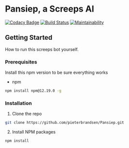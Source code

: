 # Pansiep, a Screeps AI

[![Codacy Badge](https://app.codacy.com/project/badge/Grade/29906d52038447499e0ec0748205bdc4)](https://www.codacy.com/gh/pieterbrandsen/Pansiep/dashboard?utm_source=github.com&amp;utm_medium=referral&amp;utm_content=pieterbrandsen/Pansiep&amp;utm_campaign=Badge_Grade)
[![Build Status](https://api.cirrus-ci.com/github/pieterbrandsen/Pansiep.svg)](https://cirrus-ci.com/github/pieterbrandsen/Pansiep)
[![Maintainability](https://api.codeclimate.com/v1/badges/79d723dd07cd89da4e8b/maintainability)](https://codeclimate.com/github/pieterbrandsen/Screeps/maintainability)

## Getting Started

How to run this screeps bot yourself.

### Prerequisites

Install this npm version to be sure everything works
* npm
```sh
npm install npm@12.19.0 -g
```

### Installation

1. Clone the repo
```sh
git clone https://github.com/pieterbrandsen/Pansiep.git
```
2. Install NPM packages
```sh
npm install
```